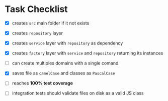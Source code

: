 # Task Checklist

- [x] creates `src` main folder if it not exists

- [x] creates `repository` layer

- [x] creates `service` layer with `repository` as dependency

- [x] creates `factory` layer with `service` and `repository` returning its instances

- [ ] can create multiples domains with a single comand

- [x] saves file as `camelCase` and classes as `PascalCase`

- [ ] reaches **100% test coverage**

- [ ] integration tests should validate files on disk as a valid JS class